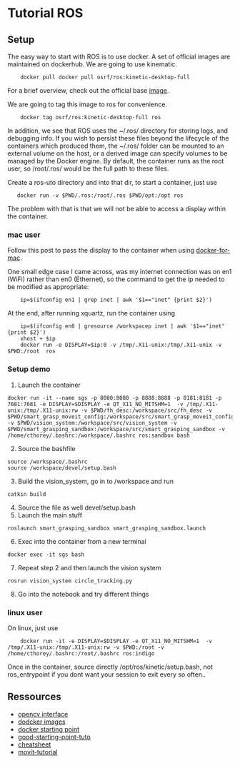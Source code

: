 # Tutorial ROS 

## Setup

The easy  way to start with  ROS is to  use docker. A set  of official
images are maintained on dockerhub. We are going to use kinematic.

```
    docker pull docker pull osrf/ros:kinetic-desktop-full
```

For     a    brief     overview,     check     out    the     official
base [image](https://hub.docker.com/_/ros/).

We are going to tag this image to ros for convenience.

```
    docker tag osrf/ros:kinetic-desktop-full ros
```

 In addition, we  see that ROS uses the ~/.ros/  directory for storing
 logs, and debugging  info. If you wish to persist  these files beyond
 the  lifecycle of  the containers  which produced  them, the  ~/.ros/
 folder can be mounted to an external volume on the host, or a derived
 image can  specify volumes  to be  managed by  the Docker  engine. By
 default, the container runs as the root user, so /root/.ros/ would be
 the full path to these files.
 
 Create a ros-uto directory and into that dir, to start a container, just use
 
 ```
    docker run -v $PWD/.ros:/root/.ros $PWD/opt:/opt ros
 ```

The problem with that is that we  will not be able to access a display
within the container. 

### mac user

Follow  this post  to pass  the display  to the  container when  using
[docker-for-mac](https://fredrikaverpil.github.io/2016/07/31/docker-for-mac-and-gui-applications/).

One small edge  case I came across, was my  internet connection was on
en1 (WiFi)  rather than en0 (Ethernet),  so the command to  get the ip
needed to be modified as appropriate:

```
    ip=$(ifconfig en1 | grep inet | awk '$1=="inet" {print $2}')
```
At the end, after running xquartz, run the container using

```
    ip=$(ifconfig en0 | gresource /workspacep inet | awk '$1=="inet" {print $2}')
    xhost + $ip
    docker run -e DISPLAY=$ip:0 -v /tmp/.X11-unix:/tmp/.X11-unix -v $PWD:/root  ros
```

### Setup demo

1. Launch the container

```
docker run -it --name sgs -p 8080:8080 -p 8888:8888 -p 8181:8181 -p 7681:7681 -e DISPLAY=$DISPLAY -e QT_X11_NO_MITSHM=1  -v /tmp/.X11-unix:/tmp/.X11-unix:rw -v $PWD/fh_desc:/workspace/src/fh_desc -v $PWD/smart_grasp_moveit_config:/workspace/src/smart_grasp_moveit_config -v $PWD/vision_system:/workspace/src/vision_system -v $PWD/smart_grasping_sandbox:/workspace/src/smart_grasping_sandbox -v /home/cthorey/.bashrc:/workspace/.bashrc ros:sandbox bash
```

2. Source the bashfile

```
source /workspace/.bashrc
source /workspace/devel/setup.bash
```

3. Build the vision_system, go in to /workspace and run

```catkin build ```

4. Source the file as well devel/setup.bash
5. Launch the main stuff

```
roslaunch smart_grasping_sandbox smart_grasping_sandbox.launch
```

6. Exec into the container from a new terminal

```
docker exec -it sgs bash
```

7. Repeat step 2 and then launch the vision system

```
rosrun vision_system circle_tracking.py
```

8. Go into the notebook and try different things


### linux user

On linux, just use

```
    docker run -it -e DISPLAY=$DISPLAY -e QT_X11_NO_MITSHM=1  -v /tmp/.X11-unix:/tmp/.X11-unix:rw -v $PWD:/root -v /home/cthorey/.bashrc:/root/.bashrc ros:indigo
```
 
Once in the container, source directly /opt/ros/kinetic/setup.bash, not ros_entrypoint if you dont want your session to exit every so often..

## Ressources 

-  [opencv interface](http://wiki.ros.org/cv_bridge/Tutorials/ConvertingBetweenROSImagesAndOpenCVImagesPython)
- [dodcker images](https://hub.docker.com/r/osrf/ros/tags/)
- [docker starting point](http://teslacore.blogspot.co.uk/2016/07/docker-for-our-ros-robotic-overlords.html)
- [good-starting-point-tuto](http://moorerobots.com/blog)
- [cheatsheet](https://rych.dcc.uchile.cl/lib/exe/fetch.php?media=documentacion:roscheatsheet_catkin.pdf)
- [movit-tutorial](http://docs.ros.org/kinetic/api/moveit_tutorials/html/)



